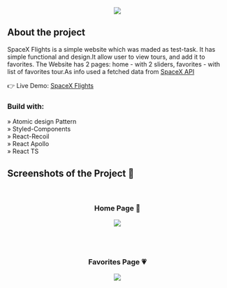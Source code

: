 <div align='center'><img src='https://github.com/AltPerson/SpaceX-Flights/assets/39427362/fb7abd05-a164-4898-85e9-a688e446652e'/></div>

<h2>About the project</h2>

<p>SpaceX Flights is a simple website which was maded as test-task. It has simple functional and design.It allow user to view tours, and add it to favorites. The Website has 2 pages: home - with 2 sliders, favorites - with list of favorites tour.As info used a fetched data from <a href='https://studio.apollographql.com/public/SpaceX-pxxbxen/explorer?variant=current'>SpaceX API</a>
</p>

👉 Live Demo: <a href='https://spacex-flights.netlify.app'>SpaceX Flights</a>

<h3>Build with:</h3>

» Atomic design Pattern <br>
» Styled-Components <br>
» React-Recoil <br>
» React Apollo <br>
» React TS

<h2>Screenshots of the Project 📸</h2>
<br>
<h3 align='center'>Home Page 🏡</h3>

<div align='center'>
<img src='https://github.com/AltPerson/SpaceX-Flights/assets/39427362/9454a35d-4266-4681-ae8d-f4425d69e183'/>
</div>

<br><br>

<h3 align='center'>Favorites Page 💗</h3>

<div align='center'>
<img src='https://github.com/AltPerson/SpaceX-Flights/assets/39427362/bb8134cf-2e1d-4d9c-8f91-1129bdfe2101'/>
